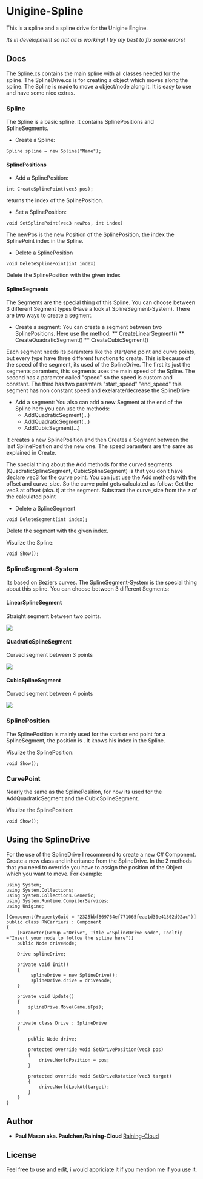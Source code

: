 # Unigine-Spline

This is a spline and a spline drive for the Unigine Engine.

*Its in development so not all is working! I try my best to fix some errors*!
## Docs

The Spline.cs contains the main spline with all classes needed for the spline. The SplineDrive.cs is for creating a object which moves along the spline.
The Spline is made to move a object/node along it. It is easy to use and have some nice extras.


### Spline

The Spline is a basic spline. It contains SplinePositions and SplineSegments.

* Create a Spline:
```
Spline spline = new Spline("Name");
```
#### SplinePositions

* Add a SplinePosition:
```
int CreateSplinePoint(vec3 pos);
```
returns the index of the SplinePosition.

* Set a SplinePosition:
```
void SetSplinePoint(vec3 newPos, int index)
```
The newPos is the new Position of the SplinePosition, the index the SplinePoint index in the Spline.

* Delete a SplinePosition
```
void DeleteSplinePoint(int index)
```
Delete the SplinePosition with the given index

#### SplineSegments
The Segments are the special thing of this Spline. 
You can choose between 3 different Segment types (Have a look at SplineSegment-System).
There are two ways to create a segment.
* Create a segment:
You can create a segment between two SplinePositions. Here use the method:
** CreateLinearSegment()
** CreateQuadraticSegment()
** CreateCubicSegment()

Each segment needs its paramters like the start/end point and curve points, but every type have three different functions to create.
This is because of the speed of the segment, its used of the SplineDrive.
The first its just the segments paramters, this segments uses the main speed of the Spline.
The second has a paramter called "speed" so the speed is custom and constant.
The third has two paramters "start_speed" "end_speed" this segment has non constant speed and exelarate/decrease the SplineDrive

* Add a segment:
You also can add a new Segment at the end of the Spline here you can use the methods:
    * AddQuadraticSegment(...)
    * AddQuadraticSegment(...)
    * AddCubicSegment(...)

It creates a new SplinePosition and then Creates a Segment between the last SplinePosition and the new one.
The speed paramters are the same as explained in Create.

The special thing about the Add methods for the curved segments (QuadraticSplineSegment, CubicSplineSegment) is that you don't have declare vec3 for the
curve point. You can just use the Add methods with the offset and curve_size. So the curve point gets calculated as follow:
Get the vec3 at offset (aka. t) at the segment. Substract the curve_size from the z of the calculated point

* Delete a SplineSegment
```
void DeleteSegment(int index);
```
Delete the segment with the given index.

Visulize the Spline:
```
void Show();
```

### SplineSegment-System

Its based on Beziers curves.
The SplineSegment-System is the special thing about this spline. You can choose between 3 different Segments:

#### LinearSplineSegment
Straight segment between two points.

![](https://github.com/Raining-Cloud/Unigine-Spline/blob/master/ReadmeImages/straight.png)

#### QuadraticSplineSegment
Curved segment between 3 points

![](https://github.com/Raining-Cloud/Unigine-Spline/blob/master/ReadmeImages/quadratic.png)

#### CubicSplineSegment
Curved segment between 4 points

![](https://github.com/Raining-Cloud/Unigine-Spline/blob/master/ReadmeImages/cubic.png)

### SplinePosition
The SplinePosition is mainly used for the start or end point for a SplineSegment, the position is .
It knows his index in the Spline.

Visulize the SplinePosition:
```
void Show();
```

### CurvePoint
Nearly the same as the SplinePosition, for now its used for the AddQuadraticSegment and the CubicSplineSegment.

Visulize the SplinePosition:
```
void Show();
```
## Using the SplineDrive
For the use of the SplineDrive I recommend to create a new C# Component.
Create a new class and inheritance from the SplineDrive. In the 2 methods that you need to override
you have to assign the position of the Object which you want to move.
For example:
```
using System;
using System.Collections;
using System.Collections.Generic;
using System.Runtime.CompilerServices;
using Unigine;

[Component(PropertyGuid = "2325bbf869764ef771065feae1d30e41302d92ac")]
public class RWCarriers : Component
{
    [Parameter(Group ="Drive", Title ="SplineDrive Node", Tooltip ="Insert your node to follow the spline here")]
    public Node driveNode;
    
    Drive splineDrive;
    
    private void Init()
    {
         splineDrive = new SplineDrive();
         splineDrive.drive = driveNode;
    }

    private void Update()
    {
        splineDrive.Move(Game.iFps);
    }

    private class Drive : SplineDrive
    {
        
        public Node drive;
        
        protected override void SetDrivePosition(vec3 pos)
        {
            drive.WorldPosition = pos;
        }

        protected override void SetDriveRotation(vec3 target)
        {
            drive.WorldLookAt(target);
        }
    }
}
```

## Author

* **Paul Masan aka. Paulchen/Raining-Cloud**  [Raining-Cloud](https://github.com/Raining-Cloud)

## License

Feel free to use and edit, i would appriciate it if you mention me if you use it.
